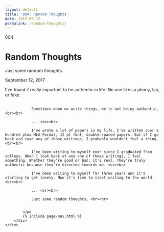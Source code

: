 ```yaml
---
layout: default
title: '004: Random Thoughts'
date: 2017-09-12
permalink: /random-thoughts/
---
```


<div id="random-thoughts">
	<div class="container writing">
		<div class="left">
			<span>004</span>
			<h1>Random Thoughts</h1>
			<p>Just some random thoughts.&lrm;</p>
			<p class="date">September 12, 2017</p>
		</div>
		<div class="right">
			<p>
				I've found it really important to be authentic in life. No one likes a phony, liar, or fake.<br><br>

				Sometimes when we write things, we're not being authentic.<br><br>

				... <br><br>

				I've wrote a lot of papers in my life. I've written over a hundred plus MLA Format, 12 pt font, double-spaced papers. But if I go back and read any of those writings, I probably wouldn't feel a thing.<br><br>

				I've been writing to myself ever since I graduated from college. When I look back at any one of those writings, I feel something. Whether they're good or bad, it's real. They're truly authentic because they're directed towards me. <br><br>

				I've been writing to myself for three years and it's starting to get lonely. Now it's time to start writing to the world. <br><br>

				... <br><br>

				Just some random thoughts. <br><br>


			</p>
			{% include page-nav.html %}
		</div>
	</div>
</div>